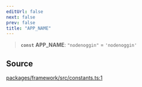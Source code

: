 ```yaml
---
editUrl: false
next: false
prev: false
title: "APP_NAME"
---
```


> **`const`** **APP\_NAME**: `"nodenoggin"` = `'nodenoggin'`

## Source

[packages/framework/src/constants.ts:1](https://github.com/nodenogg-in/alpha-p2p/blob/43ae393b39608a021b44acaf5959924eff4aeb19/packages/framework/src/constants.ts#L1)
